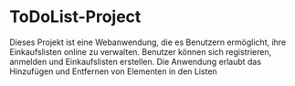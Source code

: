 # ToDoList-Project
Dieses Projekt ist eine Webanwendung, die es Benutzern ermöglicht, ihre Einkaufslisten online zu verwalten. Benutzer können sich registrieren, anmelden und Einkaufslisten erstellen. Die Anwendung erlaubt das Hinzufügen und Entfernen von Elementen in den Listen
